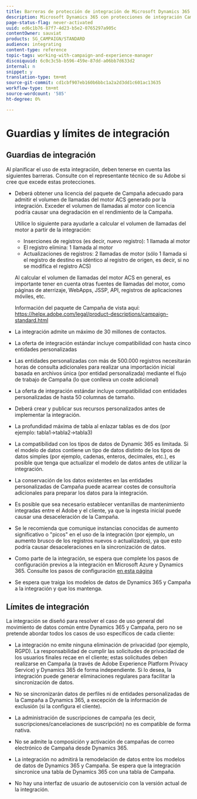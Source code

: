 ```yaml
---
title: Barreras de protección de integración de Microsoft Dynamics 365
description: Microsoft Dynamics 365 con protecciones de integración Campaign Standard
page-status-flag: never-activated
uuid: ed6c1b76-87f7-4d23-b5e2-0765297a905c
contentOwner: sauviat
products: SG_CAMPAIGN/STANDARD
audience: integrating
content-type: reference
topic-tags: working-with-campaign-and-experience-manager
discoiquuid: 6c0c3c5b-b596-459e-87dd-a06bb7d633d2
internal: n
snippet: y
translation-type: tm+mt
source-git-commit: cd1cbf907eb160b6bbc1a2a2d3dd1c601ac13635
workflow-type: tm+mt
source-wordcount: '585'
ht-degree: 0%

---
```



# Guardias y límites de integración

## Guardias de integración

Al planificar el uso de esta integración, deben tenerse en cuenta las siguientes barreras. Consulte con el representante técnico de su Adobe si cree que excede estas protecciones.

* Deberá obtener una licencia del paquete de Campaña adecuado para admitir el volumen de llamadas del motor ACS generado por la integración. Exceder el volumen de llamadas al motor con licencia podría causar una degradación en el rendimiento de la Campaña.

   Utilice lo siguiente para ayudarle a calcular el volumen de llamadas del motor a partir de la integración:

   * Inserciones de registros (es decir, nuevo registro): 1 llamada al motor
   * El registro elimina: 1 llamada al motor
   * Actualizaciones de registros: 2 llamadas de motor (sólo 1 llamada si el registro de destino es idéntico al registro de origen, es decir, si no se modifica el registro ACS)

   Al calcular el volumen de llamadas del motor ACS en general, es importante tener en cuenta otras fuentes de llamadas del motor, como páginas de aterrizaje, WebApps, JSSP, API, registros de aplicaciones móviles, etc.

   Información del paquete de Campaña de vista aquí: https://helpx.adobe.com/legal/product-descriptions/campaign-standard.html

* La integración admite un máximo de 30 millones de contactos.

* La oferta de integración estándar incluye compatibilidad con hasta cinco entidades personalizadas

* Las entidades personalizadas con más de 500.000 registros necesitarán horas de consulta adicionales para realizar una importación inicial basada en archivos única (por entidad personalizada) mediante el flujo de trabajo de Campaña (lo que conlleva un coste adicional)

* La oferta de integración estándar incluye compatibilidad con entidades personalizadas de hasta 50 columnas de tamaño.

* Deberá crear y publicar sus recursos personalizados antes de implementar la integración.

* La profundidad máxima de tabla al enlazar tablas es de dos (por ejemplo: tabla1->tabla2->tabla3)

* La compatibilidad con los tipos de datos de Dynamic 365 es limitada. Si el modelo de datos contiene un tipo de datos distinto de los tipos de datos simples (por ejemplo, cadenas, enteros, decimales, etc.), es posible que tenga que actualizar el modelo de datos antes de utilizar la integración.

* La conservación de los datos existentes en las entidades personalizadas de Campaña puede acarrear costes de consultoría adicionales para preparar los datos para la integración.

* Es posible que sea necesario establecer ventanillas de mantenimiento integradas entre el Adobe y el cliente, ya que la ingesta inicial puede causar una desaceleración de la Campaña.

* Se le recomienda que comunique instancias conocidas de aumento significativo o &quot;picos&quot; en el uso de la integración (por ejemplo, un aumento brusco de los registros nuevos o actualizados), ya que esto podría causar desaceleraciones en la sincronización de datos.

* Como parte de la integración, se espera que complete los pasos de configuración previos a la integración en Microsoft Azure y Dynamics 365. Consulte los pasos de configuración [en esta página](../../integrating/using/configure-microsoft-dynamics-365-for-campaign-integration.md)

* Se espera que traiga los modelos de datos de Dynamics 365 y Campaña a la integración y que los mantenga.

## Límites de integración

La integración se diseñó para resolver el caso de uso general del movimiento de datos común entre Dynamics 365 y Campaña, pero no se pretende abordar todos los casos de uso específicos de cada cliente:

* La integración no emite ninguna eliminación de privacidad (por ejemplo, RGPD). La responsabilidad de cumplir las solicitudes de privacidad de los usuarios finales recae en el cliente; estas solicitudes deben realizarse en Campaña (a través de Adobe Experience Platform Privacy Service) y Dynamics 365 de forma independiente. Si lo desea, la integración puede generar eliminaciones regulares para facilitar la sincronización de datos.

* No se sincronizarán datos de perfiles ni de entidades personalizadas de la Campaña a Dynamics 365, a excepción de la información de exclusión (si la configura el cliente).

* La administración de suscripciones de campaña (es decir, suscripciones/cancelaciones de suscripción) no es compatible de forma nativa.

* No se admite la composición y activación de campañas de correo electrónico de Campaña desde Dynamics 365.

* La integración no admitirá la remodelación de datos entre los modelos de datos de Dynamics 365 y Campaña. Se espera que la integración sincronice una tabla de Dynamics 365 con una tabla de Campaña.

* No hay una interfaz de usuario de autoservicio con la versión actual de la integración.
